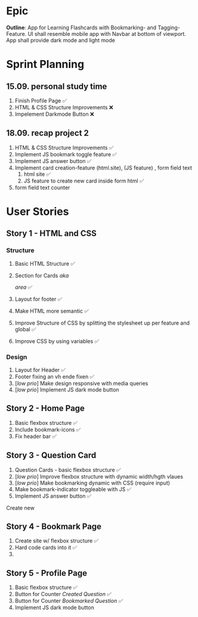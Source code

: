 # Epic

**Outline**: App for Learning Flashcards with Bookmarking- and Tagging-Feature. UI shall resemble mobile app with Navbar at bottom of viewport. App shall provide dark mode and light mode

# Sprint Planning

## 15.09. personal study time

1. Finish Profile Page ✅
2. HTML & CSS Structure Improvements ❌
3. Impelement Darkmode Button ❌

## 18.09. recap project 2

1. HTML & CSS Structure Improvements ✅
2. Implement JS bookmark toggle feature ✅
3. Implement JS answer button ✅
4. Implement card creation-feature (html.site), (JS feature) , form field text
   1. html site ✅
   2. JS feature to create new card inside form html ✅
5. form field text counter

# User Stories

## Story 1 - HTML and CSS

### Structure

1. Basic HTML Structure ✅

2. Section for Cards _aka <main> area_ ✅
3. Layout for footer ✅
4. Make HTML more semantic ✅
5. Improve Structure of CSS by splitting the stylesheet up per feature and global ✅
6. Improve CSS by using variables ✅

### Design

1. Layout for Header ✅
2. Footer fixing an vh ende fixen ✅
3. [*low prio*] Make design responsive with media queries
4. [*low prio*] Implement JS dark mode button

## Story 2 - Home Page

1. Basic flexbox structure ✅
2. Include bookmark-icons ✅
3. Fix header bar ✅

## Story 3 - Question Card

1. Question Cards - basic flexbox structure ✅
2. [*low prio*] Improve flexbox structure with dynamic width/hgth vlaues
3. [*low prio*] Make bookmarking dynamic with CSS (require input)
4. Make bookmark-indicator toggleable with JS ✅
5. Implement JS answer button ✅

Create new

## Story 4 - Bookmark Page

1. Create site w/ flexbox structure ✅
2. Hard code cards into it ✅
3.

## Story 5 - Profile Page

1. Basic flexbox structure ✅
2. Button for Counter _Created Question_ ✅
3. Button for Counter _Bookmarked Question_ ✅
4. Implement JS dark mode button
